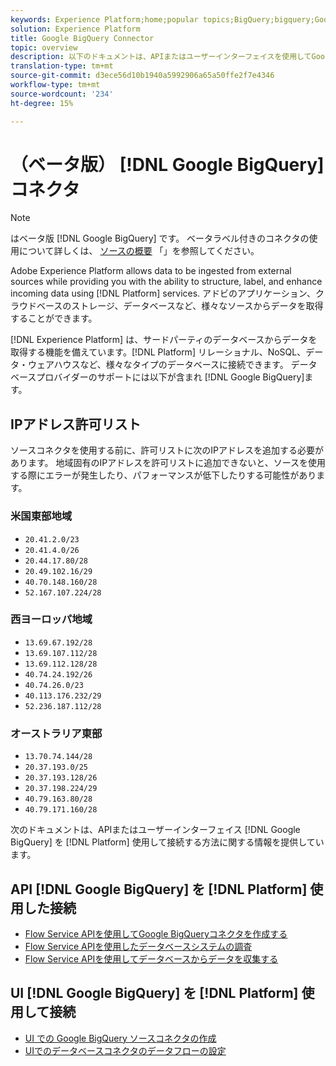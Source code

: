 ```yaml
---
keywords: Experience Platform;home;popular topics;BigQuery;bigquery;Google BigQuery;google bigquery
solution: Experience Platform
title: Google BigQuery Connector
topic: overview
description: 以下のドキュメントは、APIまたはユーザーインターフェイスを使用してGoogle BigQueryをプラットフォームに接続する方法に関する情報を提供しています。
translation-type: tm+mt
source-git-commit: d3ece56d10b1940a5992906a65a50ffe2f7e4346
workflow-type: tm+mt
source-wordcount: '234'
ht-degree: 15%

---
```



# （ベータ版） [!DNL Google BigQuery] コネクタ

>[!NOTE]
>
>はベータ版 [!DNL Google BigQuery] です。 ベータラベル付きのコネクタの使用について詳しくは、 [ソースの概要](../../home.md#terms-and-conditions) 「」を参照してください。

Adobe Experience Platform allows data to be ingested from external sources while providing you with the ability to structure, label, and enhance incoming data using [!DNL Platform] services. アドビのアプリケーション、クラウドベースのストレージ、データベースなど、様々なソースからデータを取得することができます。

[!DNL Experience Platform] は、サードパーティのデータベースからデータを取得する機能を備えています。[!DNL Platform] リレーショナル、NoSQL、データ・ウェアハウスなど、様々なタイプのデータベースに接続できます。 データベースプロバイダーのサポートには以下が含まれ [!DNL Google BigQuery]ます。

## IPアドレス許可リスト

ソースコネクタを使用する前に、許可リストに次のIPアドレスを追加する必要があります。 地域固有のIPアドレスを許可リストに追加できないと、ソースを使用する際にエラーが発生したり、パフォーマンスが低下したりする可能性があります。

### 米国東部地域

- `20.41.2.0/23`
- `20.41.4.0/26`
- `20.44.17.80/28`
- `20.49.102.16/29`
- `40.70.148.160/28`
- `52.167.107.224/28`

### 西ヨーロッパ地域

- `13.69.67.192/28`
- `13.69.107.112/28`
- `13.69.112.128/28`
- `40.74.24.192/26`
- `40.74.26.0/23`
- `40.113.176.232/29`
- `52.236.187.112/28`

### オーストラリア東部

- `13.70.74.144/28`
- `20.37.193.0/25`
- `20.37.193.128/26`
- `20.37.198.224/29`
- `40.79.163.80/28`
- `40.79.171.160/28`

次のドキュメントは、APIまたはユーザーインターフェイス [!DNL Google BigQuery] を [!DNL Platform] 使用して接続する方法に関する情報を提供しています。

## API [!DNL Google BigQuery] を [!DNL Platform] 使用した接続

- [Flow Service APIを使用してGoogle BigQueryコネクタを作成する](../../tutorials/api/create/databases/bigquery.md)
- [Flow Service APIを使用したデータベースシステムの調査](../../tutorials/api/explore/database-nosql.md)
- [Flow Service APIを使用してデータベースからデータを収集する](../../tutorials/api/collect/database-nosql.md)

## UI [!DNL Google BigQuery] を [!DNL Platform] 使用して接続

- [UI での Google BigQuery ソースコネクタの作成](../../tutorials/ui/create/databases/bigquery.md)
- [UIでのデータベースコネクタのデータフローの設定](../../tutorials/ui/dataflow/databases.md)
